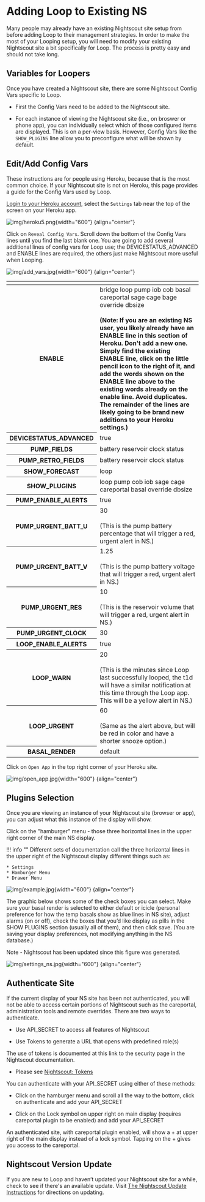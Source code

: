 # Adding Loop to Existing NS

Many people may already have an existing Nightscout site setup from before adding Loop to their management strategies. In order to make the most of your Looping setup, you will need to modify your existing Nightscout site a bit specifically for Loop. The process is pretty easy and should not take long.

## Variables for Loopers

Once you have created a Nightscout site, there are some Nightscout Config Vars specific to Loop.

* First the Config Vars need to be added to the Nightscout site.

* For each instance of viewing the Nightscout site (i.e., on broswer or phone app), you can individually select which of those configured items are displayed.  This is on a per-view basis. However, Config Vars like the `SHOW_PLUGINS` line allow you to preconfigure what will be shown by default.


## Edit/Add Config Vars

These instructions are for people using Heroku, because that is the most common choice. If your Nightscout site is not on Heroku, this page provides a guide for the Config Vars used by Loop.

[Login to your Heroku account](https://id.heroku.com/login), select the `Settings` tab near the top of the screen on your Heroku app.

![img/heroku5.png](img/heroku5.png){width="600"}
{align="center"}

Click on `Reveal Config Vars`.  Scroll down the bottom of the Config Vars lines until you find the last blank one.  You are going to add several additional lines of config vars for Loop use; the DEVICESTATUS_ADVANCED and ENABLE lines are required, the others just make Nightscout more useful when Looping.

![img/add_vars.jpg](img/add_vars.jpg){width="600"}
{align="center"}

<table>
<thead>
<tr>
<th></th>
<th></th>
</tr>
</thead>
<tbody>
<tr>
<th>ENABLE</th>
<td>bridge loop pump iob cob basal careportal sage cage bage override dbsize</br></br>
<b>(Note: If you are an existing NS user, you likely already have an ENABLE line in this section of Heroku. Don't add a new one. Simply find the existing ENABLE line, click on the little pencil icon to the right of it, and add the words shown on the ENABLE line above to the existing words already on the enable line.  Avoid duplicates. The remainder of the lines are likely going to be brand new additions to your Heroku settings.)</b></td>
</tr>
<tr>
<th>DEVICESTATUS_ADVANCED</th>
<td>true</td>
</tr>
<tr>
<th>PUMP_FIELDS</th>
<td>battery reservoir clock status</td>
</tr>
<tr>
<th>PUMP_RETRO_FIELDS</th>
<td>battery reservoir clock status</td>
</tr>
<tr>
<th>SHOW_FORECAST</th>
<td>loop</td>
</tr>
<tr>
<th>SHOW_PLUGINS</th>
<td>loop pump cob iob sage cage careportal basal override dbsize</td>
</tr>
<tr>
<th>PUMP_ENABLE_ALERTS</th>
<td>true</td>
</tr>
<tr>
<th>PUMP_URGENT_BATT_U</th>
<td>30</br></br>(This is the pump battery percentage that will trigger a red, urgent alert in NS.)</td>
</tr>
<tr>
<th>PUMP_URGENT_BATT_V</th>
<td>1.25</br></br>(This is the pump battery voltage that will trigger a red, urgent alert in NS.)</td>
</tr>
<tr>
<th>PUMP_URGENT_RES</th>
<td>10</br></br>(This is the reservoir volume that will trigger a red, urgent alert in NS.)</td>
</tr>
<tr>
<th>PUMP_URGENT_CLOCK</th>
<td>30</td>
</tr>
<tr>
<th>LOOP_ENABLE_ALERTS</th>
<td>true</td>
</tr>
<tr>
<th>LOOP_WARN</th>
<td>20</br></br>(This is the minutes since Loop last successfully looped, the t1d will have a similar notification at this time through the Loop app.  This will be a yellow alert in NS.)</td>
</tr>
<tr>
<th>LOOP_URGENT</th>
<td>60</br></br>(Same as the alert above, but will be red in color and have a shorter snooze option.)</td>
</tr>
<tr>
<th>BASAL_RENDER</th>
<td>default</td>
</tr>
</tbody>
</table>


Click on `Open App` in the top right corner of your Heroku site.

![img/open_app.jpg](img/open_app.jpg){width="600"}
{align="center"}

## Plugins Selection

Once you are viewing an instance of your Nightscout site (browser or app), you can adjust what this instance of the display will show.

Click on the "hamburger" menu - those three horizontal lines in the upper right corner of the main NS display.  

!!! info ""
    Different sets of documentation call the three horizontal lines in the upper right of the Nightscout display different things such as:

    * Settings
    * Hamburger Menu
    * Drawer Menu


![img/example.jpg](img/example.jpg){width="600"}
{align="center"}

The graphic below shows some of the check boxes you can select.  Make sure your basal render is selected to either default or icicle (personal preference for how the temp basals show as blue lines in NS site), adjust alarms (on or off), check the boxes that you’d like display as pills in the SHOW PLUGINS section (usually all of them), and then click save. (You are saving your display preferences, not modifying anything in the NS database.)

Note - Nightscout has been updated since this figure was generated.

![img/settings_ns.jpg](img/settings_ns.jpg){width="600"}
{align="center"}

##  Authenticate Site

If the current display of your NS site has been not authenticated, you will not be able to access certain portions of Nightscout such as the careportal, administration tools and remote overrides.  There are two ways to authenticate.

* Use API_SECRET to access all features of Nightscout

* Use Tokens to generate a URL that opens with predefined role(s)

The use of tokens is documented at this link to the security page in the Nightscout documentation.

* Please see [Nightscout: Tokens](http://nightscout.github.io/nightscout/security/#create-authentication-tokens-for-users)

You can authenticate with your API_SECRET using either of these methods:

* Click on the hamburger menu and scroll all the way to the bottom, click on authenticate and add your API_SECRET

* Click on the Lock symbol on upper right on main display (requires careportal plugin to be enabled) and add your API_SECRET

An authenticated site, with careportal plugin enabled, will show a &plus; at upper right of the main display instead of a lock symbol. Tapping on the &plus; gives you access to the careportal.


## Nightscout Version Update

If you are new to Loop and haven’t updated your Nightscout site for a while, check to see if there's an available update. Visit [The Nightscout Update Instructions](https://nightscout.github.io/update/update/) for directions on updating.
